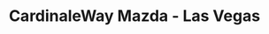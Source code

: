 ---
title: "CardinaleWay Mazda - Las Vegas"
url: /las-vegas/cardinaleway-mazda-las-vegas/
shop: Autohaus
---